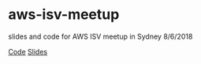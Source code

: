 # aws-isv-meetup
slides and code for AWS ISV meetup in Sydney 8/6/2018


[Code](https://github.com/GorillaStack/serverless-slack-memebot)
[Slides](https://slides.com/em0ney/vagrant-6)
